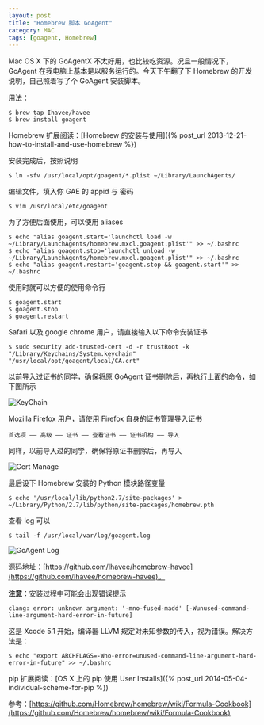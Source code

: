 ```yaml
---
layout: post
title: "Homebrew 脚本 GoAgent"
category: MAC
tags: [goagent, Homebrew]
---
```


Mac OS X 下的 GoAgentX 不太好用，也比较吃资源。况且一般情况下，GoAgent 在我电脑上基本是以服务运行的。今天下午翻了下 Homebrew 的开发说明，自己照着写了个 GoAgent 安装脚本。

用法：

    $ brew tap Ihavee/havee
    $ brew install goagent

<!-- more -->

Homebrew 扩展阅读：[Homebrew 的安装与使用]({% post_url 2013-12-21-how-to-install-and-use-homebrew %})

安装完成后，按照说明

    $ ln -sfv /usr/local/opt/goagent/*.plist ~/Library/LaunchAgents/

编辑文件，填入你 GAE 的 appid 与 密码

    $ vim /usr/local/etc/goagent

为了方便后面使用，可以使用 aliases

```
$ echo "alias goagent.start='launchctl load -w ~/Library/LaunchAgents/homebrew.mxcl.goagent.plist'" >> ~/.bashrc
$ echo "alias goagent.stop='launchctl unload -w ~/Library/LaunchAgents/homebrew.mxcl.goagent.plist'" >> ~/.bashrc
$ echo "alias goagent.restart='goagent.stop && goagent.start'" >> ~/.bashrc
```

使用时就可以方便的使用命令行

    $ goagent.start
    $ goagent.stop
    $ goagent.restart

Safari 以及 google chrome 用户，请直接输入以下命令安装证书

    $ sudo security add-trusted-cert -d -r trustRoot -k "/Library/Keychains/System.keychain" "/usr/local/opt/goagent/local/CA.crt"

以前导入过证书的同学，确保将原 GoAgent 证书删除后，再执行上面的命令，如下图所示

![KeyChain](//cdn.09hd.com/images/2014/05/keychain.png)

Mozilla Firefox 用户，请使用 Firefox 自身的证书管理导入证书

    首选项 —— 高级 —— 证书 —— 查看证书 —— 证书机构 —— 导入

同样，以前导入过的同学，确保将原证书删除后，再导入

![Cert Manage](//cdn.09hd.com/images/2014/05/cert-manage.png)

最后设下 Homebrew 安装的 Python 模块路径变量

    $ echo '/usr/local/lib/python2.7/site-packages' > ~/Library/Python/2.7/lib/python/site-packages/homebrew.pth

查看 log 可以

    $ tail -f /usr/local/var/log/goagent.log

![GoAgent Log](//cdn.09hd.com/images/2014/05/goagent-log.png)

源码地址：[https://github.com/Ihavee/homebrew-havee](https://github.com/Ihavee/homebrew-havee)。

**注意**：安装过程中可能会出现错误提示

    clang: error: unknown argument: '-mno-fused-madd' [-Wunused-command-line-argument-hard-error-in-future]

这是 Xcode 5.1 开始，编译器 LLVM 规定对未知参数的传入，视为错误。解决方法是：

    $ echo "export ARCHFLAGS=-Wno-error=unused-command-line-argument-hard-error-in-future" >> ~/.bashrc

pip 扩展阅读：[OS X 上的 pip 使用 User Installs]({% post_url 2014-05-04-individual-scheme-for-pip %})

参考：[https://github.com/Homebrew/homebrew/wiki/Formula-Cookbook](https://github.com/Homebrew/homebrew/wiki/Formula-Cookbook)
